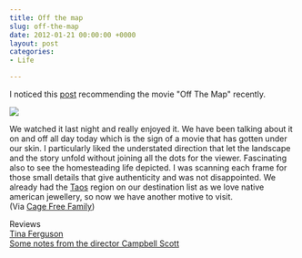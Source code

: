 ```yaml
---
title: Off the map
slug: off-the-map
date: 2012-01-21 00:00:00 +0000
layout: post
categories: 
- Life

---
```

I noticed this&#xa0;[post][cagefreefamily] recommending the movie "Off The Map" recently.
  
[![][williampickup]][amazon]  
  
We watched it last night and really enjoyed it. We have been talking about it on and off all day today which is the sign of a movie that has gotten under our skin. I particularly liked the understated direction that let the landscape and the story unfold without joining all the dots for the viewer. Fascinating also to see the homesteading life depicted. I was scanning each frame for those small details that give authenticity and was not disappointed. We already had the [Taos][wikipedia] region on our destination list as we love native american jewellery, so now we have another motive to visit.  
(Via [Cage Free Family][cagefreefamily 2])  
  
Reviews  
[Tina Ferguson][spiritualmediablog]  
[Some notes from the director Campbell Scott][landmarktheatres]

[amazon]: http://www.amazon.com/Off-Map-Valentina-Angelis/dp/B0009S4J1O/ref=sr_1_2?sr=8-2&amp;ie=UTF8&amp;keywords=off%2Bthe%2Bmap%2Bmovie&amp;tag=slowlane-20&amp;qid=1414302463
[cagefreefamily]: http://www.cagefreefamily.com/2012/01/off-map.html
[cagefreefamily 2]: http://www.cagefreefamily.com/
[landmarktheatres]: http://www.landmarktheatres.com/mn/offthemap.html
[spiritualmediablog]: http://www.spiritualmediablog.com/2010/04/02/off-the-map-movie-review/
[wikipedia]: http://en.wikipedia.org/wiki/Taos,_New_Mexico
[williampickup]: /assets/images/2014/02/519A2NPKKRL.jpg
